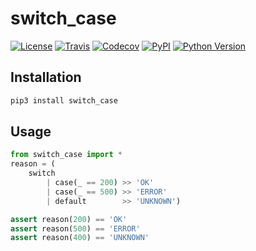 # switch_case

[![License](https://img.shields.io/github/license/nikitanovosibirsk/switch_case.svg)](https://github.com/nikitanovosibirsk/switch_case)
[![Travis](https://img.shields.io/travis/com/nikitanovosibirsk/switch_case/master.svg)](https://travis-ci.com/nikitanovosibirsk/switch_case)
[![Codecov](https://img.shields.io/codecov/c/github/nikitanovosibirsk/switch_case/master.svg)](https://codecov.io/gh/nikitanovosibirsk/switch_case)
[![PyPI](https://img.shields.io/pypi/v/switch_case.svg)](https://pypi.python.org/pypi/switch_case/)
[![Python Version](https://img.shields.io/pypi/pyversions/switch_case.svg)](https://pypi.python.org/pypi/switch_case/)

## Installation

```bash
pip3 install switch_case
```

## Usage

```python
from switch_case import *
reason = (
    switch
        | case(_ == 200) >> 'OK'
        | case(_ == 500) >> 'ERROR'
        | default        >> 'UNKNOWN')
```

```python
assert reason(200) == 'OK'
assert reason(500) == 'ERROR'
assert reason(400) == 'UNKNOWN'
```
